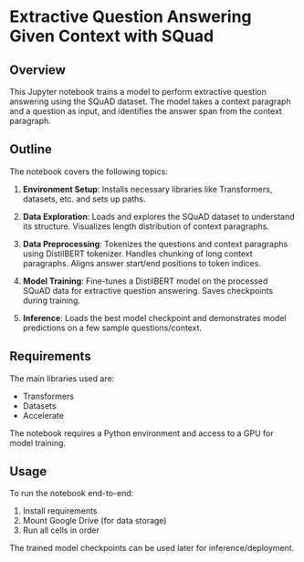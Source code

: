 # Extractive Question Answering Given Context with SQuad

## Overview
This Jupyter notebook trains a model to perform extractive question answering using the SQuAD dataset. The model takes a context paragraph and a question as input, and identifies the answer span from the context paragraph.

## Outline
The notebook covers the following topics:

1. **Environment Setup**: Installs necessary libraries like Transformers, datasets, etc. and sets up paths.

2. **Data Exploration**: Loads and explores the SQuAD dataset to understand its structure. Visualizes length distribution of context paragraphs.

3. **Data Preprocessing**: Tokenizes the questions and context paragraphs using DistilBERT tokenizer. Handles chunking of long context paragraphs. Aligns answer start/end positions to token indices.

4. **Model Training**: Fine-tunes a DistilBERT model on the processed SQuAD data for extractive question answering. Saves checkpoints during training.

5. **Inference**: Loads the best model checkpoint and demonstrates model predictions on a few sample questions/context.

## Requirements
The main libraries used are:
- Transformers
- Datasets
- Accelerate

The notebook requires a Python environment and access to a GPU for model training.

## Usage
To run the notebook end-to-end:

1. Install requirements
2. Mount Google Drive (for data storage) 
3. Run all cells in order

The trained model checkpoints can be used later for inference/deployment.
